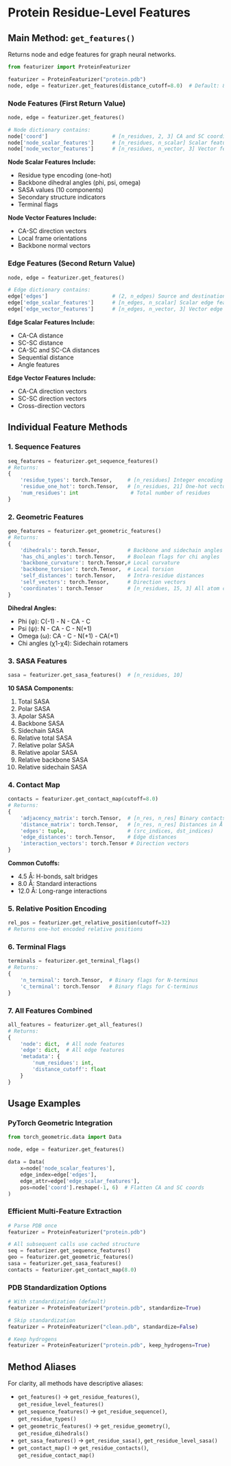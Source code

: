 # Protein Residue-Level Features

## Main Method: `get_features()`

Returns node and edge features for graph neural networks.

```python
from featurizer import ProteinFeaturizer

featurizer = ProteinFeaturizer("protein.pdb")
node, edge = featurizer.get_features(distance_cutoff=8.0)  # Default: 8.0 Å
```

### Node Features (First Return Value)

```python
node, edge = featurizer.get_features()

# Node dictionary contains:
node['coord']                     # [n_residues, 2, 3] CA and SC coordinates
node['node_scalar_features']      # [n_residues, n_scalar] Scalar features
node['node_vector_features']      # [n_residues, n_vector, 3] Vector features
```

**Node Scalar Features Include:**
- Residue type encoding (one-hot)
- Backbone dihedral angles (phi, psi, omega)
- SASA values (10 components)
- Secondary structure indicators
- Terminal flags

**Node Vector Features Include:**
- CA-SC direction vectors
- Local frame orientations
- Backbone normal vectors

### Edge Features (Second Return Value)

```python
node, edge = featurizer.get_features()

# Edge dictionary contains:
edge['edges']                     # (2, n_edges) Source and destination indices
edge['edge_scalar_features']      # [n_edges, n_scalar] Scalar edge features
edge['edge_vector_features']      # [n_edges, n_vector, 3] Vector edge features
```

**Edge Scalar Features Include:**
- CA-CA distance
- SC-SC distance
- CA-SC and SC-CA distances
- Sequential distance
- Angle features

**Edge Vector Features Include:**
- CA-CA direction vectors
- SC-SC direction vectors
- Cross-direction vectors

## Individual Feature Methods

### 1. Sequence Features
```python
seq_features = featurizer.get_sequence_features()
# Returns:
{
    'residue_types': torch.Tensor,     # [n_residues] Integer encoding (0-20)
    'residue_one_hot': torch.Tensor,   # [n_residues, 21] One-hot vectors
    'num_residues': int                 # Total number of residues
}
```

### 2. Geometric Features
```python
geo_features = featurizer.get_geometric_features()
# Returns:
{
    'dihedrals': torch.Tensor,         # Backbone and sidechain angles
    'has_chi_angles': torch.Tensor,    # Boolean flags for chi angles
    'backbone_curvature': torch.Tensor,# Local curvature
    'backbone_torsion': torch.Tensor,  # Local torsion
    'self_distances': torch.Tensor,    # Intra-residue distances
    'self_vectors': torch.Tensor,      # Direction vectors
    'coordinates': torch.Tensor        # [n_residues, 15, 3] All atom coords
}
```

**Dihedral Angles:**
- Phi (φ): C(-1) - N - CA - C
- Psi (ψ): N - CA - C - N(+1)
- Omega (ω): CA - C - N(+1) - CA(+1)
- Chi angles (χ1-χ4): Sidechain rotamers

### 3. SASA Features
```python
sasa = featurizer.get_sasa_features()  # [n_residues, 10]
```

**10 SASA Components:**
1. Total SASA
2. Polar SASA
3. Apolar SASA
4. Backbone SASA
5. Sidechain SASA
6. Relative total SASA
7. Relative polar SASA
8. Relative apolar SASA
9. Relative backbone SASA
10. Relative sidechain SASA

### 4. Contact Map
```python
contacts = featurizer.get_contact_map(cutoff=8.0)
# Returns:
{
    'adjacency_matrix': torch.Tensor,  # [n_res, n_res] Binary contacts
    'distance_matrix': torch.Tensor,   # [n_res, n_res] Distances in Å
    'edges': tuple,                    # (src_indices, dst_indices)
    'edge_distances': torch.Tensor,    # Edge distances
    'interaction_vectors': torch.Tensor # Direction vectors
}
```

**Common Cutoffs:**
- 4.5 Å: H-bonds, salt bridges
- 8.0 Å: Standard interactions
- 12.0 Å: Long-range interactions

### 5. Relative Position Encoding
```python
rel_pos = featurizer.get_relative_position(cutoff=32)
# Returns one-hot encoded relative positions
```

### 6. Terminal Flags
```python
terminals = featurizer.get_terminal_flags()
# Returns:
{
    'n_terminal': torch.Tensor,  # Binary flags for N-terminus
    'c_terminal': torch.Tensor   # Binary flags for C-terminus
}
```

### 7. All Features Combined
```python
all_features = featurizer.get_all_features()
# Returns:
{
    'node': dict,  # All node features
    'edge': dict,  # All edge features
    'metadata': {
        'num_residues': int,
        'distance_cutoff': float
    }
}
```

## Usage Examples

### PyTorch Geometric Integration
```python
from torch_geometric.data import Data

node, edge = featurizer.get_features()

data = Data(
    x=node['node_scalar_features'],
    edge_index=edge['edges'],
    edge_attr=edge['edge_scalar_features'],
    pos=node['coord'].reshape(-1, 6)  # Flatten CA and SC coords
)
```

### Efficient Multi-Feature Extraction
```python
# Parse PDB once
featurizer = ProteinFeaturizer("protein.pdb")

# All subsequent calls use cached structure
seq = featurizer.get_sequence_features()
geo = featurizer.get_geometric_features()
sasa = featurizer.get_sasa_features()
contacts = featurizer.get_contact_map(8.0)
```

### PDB Standardization Options
```python
# With standardization (default)
featurizer = ProteinFeaturizer("protein.pdb", standardize=True)

# Skip standardization
featurizer = ProteinFeaturizer("clean.pdb", standardize=False)

# Keep hydrogens
featurizer = ProteinFeaturizer("protein.pdb", keep_hydrogens=True)
```

## Method Aliases

For clarity, all methods have descriptive aliases:
- `get_features()` → `get_residue_features()`, `get_residue_level_features()`
- `get_sequence_features()` → `get_residue_sequence()`, `get_residue_types()`
- `get_geometric_features()` → `get_residue_geometry()`, `get_residue_dihedrals()`
- `get_sasa_features()` → `get_residue_sasa()`, `get_residue_level_sasa()`
- `get_contact_map()` → `get_residue_contacts()`, `get_residue_contact_map()`